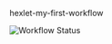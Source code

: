 hexlet-my-first-workflow

![Workflow Status](https://github.com/aabknd/hexlet-my-first-workflow/blob/master/.github/workflows/hello-world.yml)